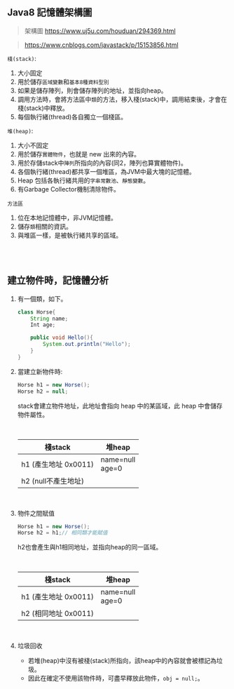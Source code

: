 ## Java8 記憶體架構圖
> 架構圖 https://www.uj5u.com/houduan/294369.html

> https://www.cnblogs.com/javastack/p/15153856.html

`棧(stack)`:   
1. 大小固定
2. 用於儲存`區域變數`和`基本8種資料型別`
3. 如果是儲存陣列，則會儲存陣列的地址，並指向heap。
4. 調用方法時，會將方法區中`類`的方法，移入棧(stack)中，調用結束後，才會在棧(stack)中釋放。
5. 每個執行緒(thread)各自獨立一個棧區。

`堆(heap)`: 
1. 大小不固定
2. 用於儲存`實體物件`，也就是 new 出來的內容。
3. 用於存儲stack中`陣列`所指向的內容(同2，陣列也算實體物件)。
4. 各個執行緒(thread)都共享一個堆區，為JVM中最大塊的記憶體。
5. Heap 包括各執行緒共用的`字串常數池`、`靜態變數`。
6. 有Garbage Collector機制清除物件。


`方法區`
1. 位在本地記憶體中，非JVM記憶體。
2. 儲存`類`相關的資訊。
3. 與堆區一樣，是被執行緒共享的區域。

<br/>

<br/>

## 建立物件時，記憶體分析
1. 有一個類，如下。

    ```java
    class Horse{
        String name;
        Int age;

        public void Hello(){
            System.out.println("Hello");
        }
    }
    ```

2. 當建立新物件時:
    ```java
    Horse h1 = new Horse();
    Horse h2 = null;
    ```

    stack會建立物件地址，此地址會指向 heap 中的某區域，此 heap 中會儲存物件屬性。

    <br/>
    
    |棧stack|堆heap|
    |--|--|
    |h1 (產生地址 0x0011)|name=null<br/>age=0|
    |h2 (null不產生地址)||
    
    <br/>

3. 物件之間賦值

    ```java
    Horse h1 = new Horse();
    Horse h2 = h1;// 相同類才能賦值
    ```

    h2也會產生與h1相同地址，並指向heap的同一區域。

    <br/>
    
    |棧stack|堆heap|
    |--|--|
    |h1 (產生地址 0x0011)|name=null<br/>age=0|
    |h2 (相同地址 0x0011)||

    <br/>

4. 垃圾回收
    - 若堆(heap)中沒有被棧(stack)所指向，該heap中的內容就會被標記為垃圾。
    - 因此在確定不使用該物件時，可盡早釋放此物件，`obj = null;`。

<br/>

<br/>